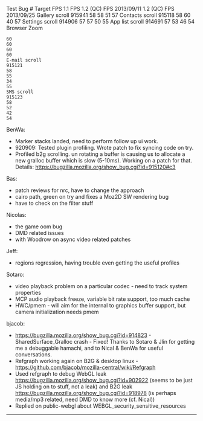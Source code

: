 Test
	Bug #
	Target FPS
	1.1 FPS
	1.2 (QC) FPS 2013/09/11
	1.2 (QC) FPS 2013/09/25
	Gallery scroll
	915941
	58
	58
	51
	57
	Contacts scroll
	915118
	58
	60
	40
	57
	Settings scroll
	914906
	57
	57
	50
	55
	App list scroll
	914691
	57
	53
	46
	54
	Browser Zoom
	


	60
	60
	60
	60
	E-mail scroll
	915121
	58
	55
	34
	55
	SMS scroll
	915123
	58
	52
	42
	54 
	


BenWa:
* Marker stacks landed, need to perform follow up ui work.
* 920909: Tested plugin profiling. Wrote patch to fix syncing code on try.
* Profiled b2g scrolling. un rotating a buffer is causing us to allocate a new gralloc buffer which is slow (5-10ms). Working on a patch for that. Details: https://bugzilla.mozilla.org/show_bug.cgi?id=915120#c3

Bas:
* patch reviews for nrc, have to change the approach
* cairo path, green on try and fixes a Moz2D SW rendering bug
* have to check on the filter stuff

Nicolas:
* the game oom bug
* DMD related issues
* with Woodrow on async video related patches

Jeff:
* regions regression, having trouble even getting the useful profiles

Sotaro:
* video playback problem on a particular codec - need to track system properties
* MCP audio playback freeze, variable bit rate support, too much cache
* HWC/pmem - will aim for the internal to graphics buffer support, but camera initialization needs pmem

bjacob:
* https://bugzilla.mozilla.org/show_bug.cgi?id=914823 - SharedSurface_Gralloc crash - Fixed! Thanks to Sotaro & Jlin for getting me a debuggable hamachi, and to Nical & BenWa for useful conversations.
* Refgraph working again on B2G & desktop linux - https://github.com/bjacob/mozilla-central/wiki/Refgraph
* Used refgraph to debug WebGL leak https://bugzilla.mozilla.org/show_bug.cgi?id=902922 (seems to be just JS holding on to stuff, not a leak) and B2G leak https://bugzilla.mozilla.org/show_bug.cgi?id=918978 (is perhaps media/mp3 related, need DMD to know more (cf. Nical))
* Replied on public-webgl about WEBGL_security_sensitive_resources

________________


